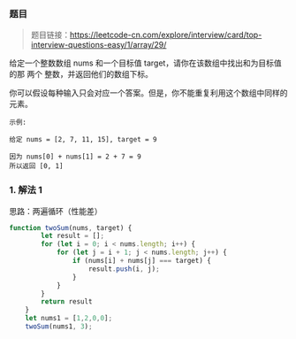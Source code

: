 ### 题目
> 题目链接：https://leetcode-cn.com/explore/interview/card/top-interview-questions-easy/1/array/29/

给定一个整数数组 nums 和一个目标值 target，请你在该数组中找出和为目标值的那 两个 整数，并返回他们的数组下标。

你可以假设每种输入只会对应一个答案。但是，你不能重复利用这个数组中同样的元素。

```
示例:

给定 nums = [2, 7, 11, 15], target = 9

因为 nums[0] + nums[1] = 2 + 7 = 9
所以返回 [0, 1]
```

### 1. 解法 1
思路：两遍循环（性能差）

```javascript
function twoSum(nums, target) {
        let result = [];
        for (let i = 0; i < nums.length; i++) {
            for (let j = i + 1; j < nums.length; j++) {
                if (nums[i] + nums[j] === target) {
                    result.push(i, j);
                }
            }
        }
        return result
    }
    let nums1 = [1,2,0,0];
    twoSum(nums1, 3);
```
